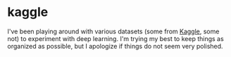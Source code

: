 # kaggle
I've been playing around with various datasets (some from [Kaggle](https://kaggle.com), some not) to experiment with deep learning. I'm trying my best to keep things as organized as possible, but I apologize if things do not seem very polished.